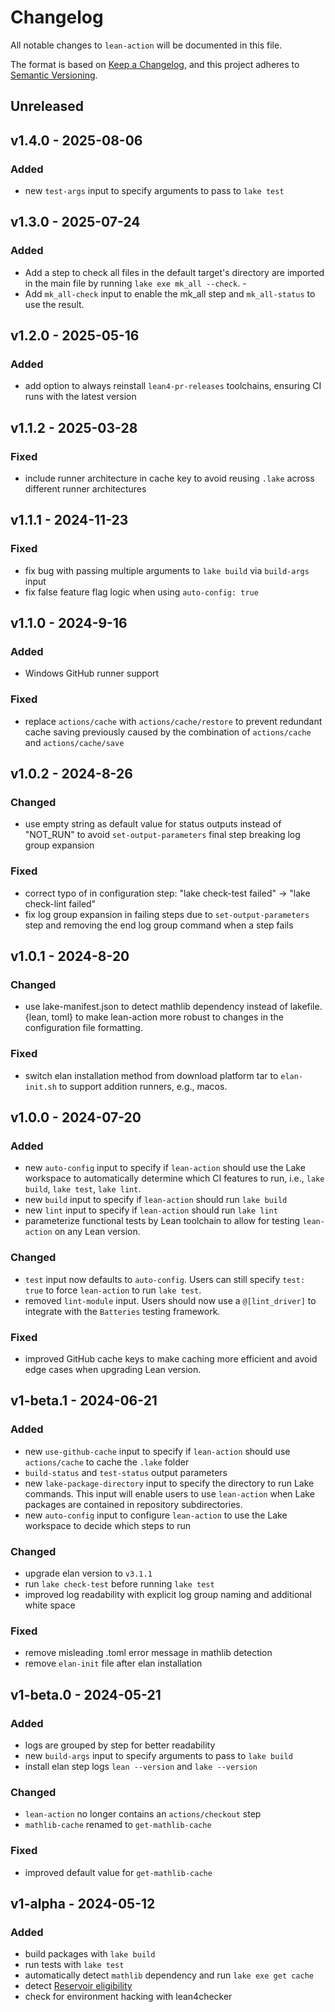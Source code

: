 # Changelog

All notable changes to `lean-action` will be documented in this file.

The format is based on [Keep a Changelog](https://keepachangelog.com/en/1.1.0/),
and this project adheres to [Semantic Versioning](https://semver.org/spec/v2.0.0.html).

## Unreleased

## v1.4.0 - 2025-08-06

### Added

- new `test-args` input to specify arguments to pass to `lake test`

## v1.3.0 - 2025-07-24

### Added

- Add a step to check all files in the default target's directory are imported in the main file by running `lake exe mk_all --check`. -   
- Add `mk_all-check` input to enable the mk_all step and `mk_all-status` to use the result.

## v1.2.0 - 2025-05-16

### Added

- add option to always reinstall `lean4-pr-releases` toolchains, ensuring CI runs with the latest version

## v1.1.2 - 2025-03-28

### Fixed

- include runner architecture in cache key to avoid reusing `.lake` across different runner architectures

## v1.1.1 - 2024-11-23

### Fixed

- fix bug with passing multiple arguments to `lake build` via `build-args` input
- fix false feature flag logic when using `auto-config: true`

## v1.1.0 - 2024-9-16

### Added

- Windows GitHub runner support

### Fixed

- replace `actions/cache` with `actions/cache/restore` to prevent redundant cache saving
previously caused by the combination of `actions/cache` and `actions/cache/save`

## v1.0.2 - 2024-8-26

### Changed

- use empty string as default value for status outputs instead of "NOT_RUN"
to avoid `set-output-parameters` final step breaking log group expansion

### Fixed

- correct typo of in configuration step: "lake check-test failed" -> "lake check-lint failed"
- fix log group expansion in failing steps due to `set-output-parameters` step
and removing the end log group command when a step fails

## v1.0.1 - 2024-8-20

### Changed

- use lake-manifest.json to detect mathlib dependency instead of lakefile.{lean, toml}
to make lean-action more robust to changes in the configuration file formatting.

### Fixed

- switch elan installation method from download platform tar to `elan-init.sh`
to support addition runners, e.g., macos.

## v1.0.0 - 2024-07-20

### Added

- new `auto-config` input
to specify if `lean-action` should use the Lake workspace
to automatically determine which CI features to run, i.e., `lake build`, `lake test`, `lake lint`.
- new `build` input to specify if `lean-action` should run `lake build`
- new `lint` input to specify if `lean-action` should run `lake lint`
- parameterize functional tests by Lean toolchain to allow for testing `lean-action` on any Lean version.

### Changed

- `test` input now defaults to `auto-config`.
Users can still specify `test: true` to force `lean-action` to run `lake test`.
- removed `lint-module` input.
Users should now use a `@[lint_driver]` to integrate with the `Batteries` testing framework.

### Fixed

- improved GitHub cache keys
to make caching more efficient and avoid edge cases when upgrading Lean version.

## v1-beta.1 - 2024-06-21

### Added

- new `use-github-cache` input to specify if `lean-action` should use `actions/cache` to cache the `.lake` folder
- `build-status` and `test-status` output parameters
- new `lake-package-directory` input to specify the directory to run Lake commands.
This input will enable users to use `lean-action` when Lake packages are contained in repository subdirectories.
- new `auto-config` input to configure `lean-action` to use the Lake workspace to decide which steps to run

### Changed

- upgrade elan version to `v3.1.1`
- run `lake check-test` before running `lake test`
- improved log readability with explicit log group naming and additional white space

### Fixed

- remove misleading .toml error message in mathlib detection
- remove `elan-init` file after elan installation

## v1-beta.0 - 2024-05-21

### Added

- logs are grouped by step for better readability
- new `build-args` input to specify arguments to pass to `lake build`
- install elan step logs `lean --version` and `lake --version`

### Changed

- `lean-action` no longer contains an `actions/checkout` step
- `mathlib-cache` renamed to `get-mathlib-cache`

### Fixed

- improved default value for `get-mathlib-cache`

## v1-alpha - 2024-05-12

### Added

- build packages with `lake build`
- run tests with `lake test`
- automatically detect `mathlib` dependency and run `lake exe get cache`
- detect [Reservoir eligibility](https://reservoir.lean-lang.org/inclusion-criteria)
- check for environment hacking with lean4checker

